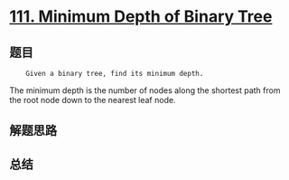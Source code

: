 # [111. Minimum Depth of Binary Tree](https://leetcode.com/problems/minimum-depth-of-binary-tree/)

## 题目

        Given a binary tree, find its minimum depth.

The minimum depth is the number of nodes along the shortest path from the root node down to the nearest leaf node.
      

## 解题思路


## 总结


